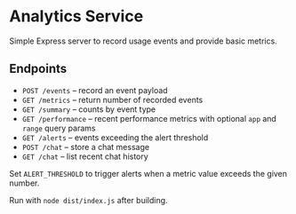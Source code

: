 # Analytics Service

Simple Express server to record usage events and provide basic metrics.

## Endpoints

- `POST /events` – record an event payload
- `GET /metrics` – return number of recorded events
- `GET /summary` – counts by event type
- `GET /performance` – recent performance metrics with optional `app` and `range` query params
- `GET /alerts` – events exceeding the alert threshold
- `POST /chat` – store a chat message
- `GET /chat` – list recent chat history

Set `ALERT_THRESHOLD` to trigger alerts when a metric value exceeds the given number.

Run with `node dist/index.js` after building.
